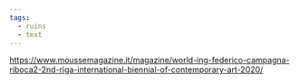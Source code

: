 ```yaml
---
tags:
  - ruins
  - text
---
```


https://www.moussemagazine.it/magazine/world-ing-federico-campagna-riboca2-2nd-riga-international-biennial-of-contemporary-art-2020/
